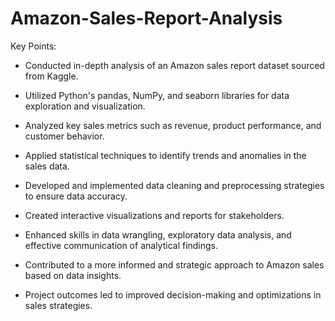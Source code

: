 # Amazon-Sales-Report-Analysis
Key Points:

* Conducted in-depth analysis of an Amazon sales report dataset sourced from Kaggle.

* Utilized Python's pandas, NumPy, and seaborn libraries for data exploration and visualization.

* Analyzed key sales metrics such as revenue, product performance, and customer behavior.

* Applied statistical techniques to identify trends and anomalies in the sales data.

* Developed and implemented data cleaning and preprocessing strategies to ensure data accuracy.

* Created interactive visualizations and reports for stakeholders.

* Enhanced skills in data wrangling, exploratory data analysis, and effective communication of analytical findings.

* Contributed to a more informed and strategic approach to Amazon sales based on data insights.

* Project outcomes led to improved decision-making and optimizations in sales strategies.
